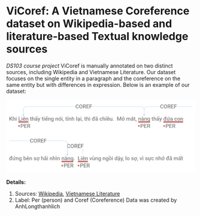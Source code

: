 # ViCoref: A Vietnamese Coreference dataset on Wikipedia-based and literature-based Textual knowledge sources

*DS103 course project*
ViCoref is manually annotated on two distinct sources, including Wikipedia and Vietnamese Literature. Our dataset focuses on the single entity in a paragraph and the coreference on the same entity but with differences in expression. Below is an example of our dataset:

![alt text](https://github.com/HighWill0/ViCoref/blob/main/image/example.png)

**Details:**
  1. Sources: [Wikipedia](https://vi.wikipedia.org/), [Vietnamese Literature](sachhayonline.com)
  2. Label: Per (person) and Coref (Coreference)
 Data was created by AnhLongthanhlich
